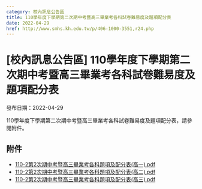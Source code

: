 ```yaml
---
category: 校內訊息公告區
title: 110學年度下學期第二次期中考暨高三畢業考各科試卷難易度及題項配分表
date: 2022-04-29
href: http://www.smhs.kh.edu.tw/p/406-1000-3551,r24.php
---
```


# [校內訊息公告區] 110學年度下學期第二次期中考暨高三畢業考各科試卷難易度及題項配分表

發布日期：2022-04-29

110學年度下學期第二次期中考暨高三畢業考各科試卷難易度及題項配分表，請參閱附件。

## 附件

- [110-2第2次期中考暨高三畢業考各科題項及配分表(高一).pdf](https://www.smhs.kh.edu.tw/var/file/0/1000/attach/59/pta_3325_8732762_19621.pdf)
- [110-2第2次期中考暨高三畢業考各科題項及配分表(高二).pdf](https://www.smhs.kh.edu.tw/var/file/0/1000/attach/59/pta_3326_6660199_19621.pdf)
- [110-2第2次期中考暨高三畢業考各科題項及配分表(高三).pdf](https://www.smhs.kh.edu.tw/var/file/0/1000/attach/59/pta_3327_6612192_19622.pdf)

